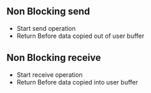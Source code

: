 ## Non Blocking send
- Start send operation
- Return Before data copied out of user buffer

## Non Blocking receive
- Start receive operation
- Return Before data copied into user buffer
